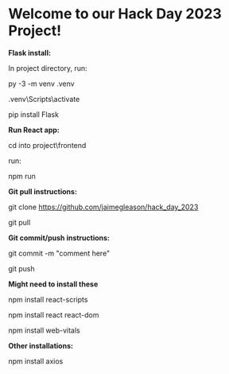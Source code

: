 # Welcome to our Hack Day 2023 Project!

**Flask install:**

In project directory, run:

py -3 -m venv .venv

.venv\Scripts\activate

pip install Flask


**Run React app:**

cd into project\frontend

run:

npm run


**Git pull instructions:**

git clone https://github.com/jaimegleason/hack_day_2023

git pull


**Git commit/push instructions:**

git commit -m "comment here"

git push

**Might need to install these**

npm install react-scripts

npm install react react-dom

npm install web-vitals

**Other installations:**

npm install axios
